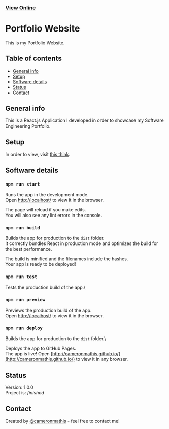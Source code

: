 ### [View Online](http://cameronmathis.github.io)

# Portfolio Website

This is my Portfolio Website.

## Table of contents

- [General info](#general-info)
- [Setup](#setup)
- [Software details](#Software-details)
- [Status](#status)
- [Contact](#contact)

## General info

This is a React.js Application I developed in order to showcase my Software Engineering Portfolio.

## Setup

In order to view, visit [this think](http://cameronmathis.github.io).

## Software details

### `npm run start`

Runs the app in the development mode.\
Open [http://localhost/](http://localhost/) to view it in the browser.

The page will reload if you make edits.\
You will also see any lint errors in the console.

### `npm run build`

Builds the app for production to the `dist` folder.\
It correctly bundles React in production mode and optimizes the build for the best performance.

The build is minified and the filenames include the hashes.\
Your app is ready to be deployed!

### `npm run test`

Tests the production build of the app.\

### `npm run preview`

Previews the production build of the app.\
Open [http://localhost/](http://localhost/) to view it in the browser.

### `npm run deploy`

Builds the app for production to the `dist` folder.\

Deploys the app to GitHub Pages.\
The app is live! Open [http://cameronmathis.github.io/](http://cameronmathis.github.io/) to view it in any browser.

## Status

Version: 1.0.0 </br>
Project is: _finished_

## Contact

Created by [@cameronmathis](https://github.com/cameronmathis/) - feel free to contact me!

